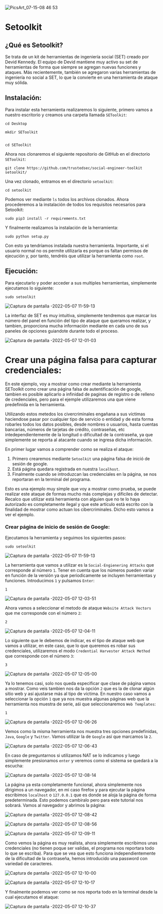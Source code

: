![PicsArt_07-15-08 46 53](https://user-images.githubusercontent.com/103068924/167248447-1a933ca8-3d5c-426a-8450-c7595ee5b7cd.png)


# Setoolkit


## ¿Qué es Setoolkit?


 Se trata de un kit de herramientas de ingeniería social (SET) creado por Devid Kennedy. El equipo de Devid mantiene muy activo su set de herramientas
 de forma que siempre se agregan nuevas funciones y ataques. Más recientemente, también se agregaron varias herramientas de ingeniería no social a SET, 
 lo que la convierte en una herramienta de ataque muy sólida.
 
## Instalación:


Para instalar esta herramienta realizaremos lo siguiente, primero vamos a nuestro escritorio y creamos una carpeta llamada `SEToolkit`:


    cd Desktop
    
    mkdir SEToolkit


    cd SEToolkit
    
Ahora nos clonaremos el siguiente repositorio de GitHub en el directorio `SEToolkit`:


    git clone https://github.com/trustedsec/social-engineer-toolkit setoolkit/
    
Una vez clonado, entramos en el directorio `setoolkit`:


    cd setoolkit
    
Podemos ver mediante `ls` todos los archivos clonados. Ahora procederemos a la instalación de todos los
requisitos necesarios para Setoolkit:


    sudo pip3 install -r requirements.txt
    
Y finalmente realizamos la instalación de la herramienta:


    sudo python setup.py


Con esto ya tendríamos instalada nuestra herramienta. Importante, si el usuario
normal no os permite utilizarla es porque os faltan permisos de ejecución y, por tanto,
tendréis que utilizar la herramienta como `root`.


## Ejecución:

Para ejecutarlo y poder acceder a sus multiples herramientas, simplemente ejecutamos lo siguiente:

    sudo setoolkit
    
 ![Captura de pantalla -2022-05-07 11-59-13](https://user-images.githubusercontent.com/103068924/167250786-283ec573-70f5-4078-a2f2-d91efb79ab8a.png)
   
La interfaz de SET es muy intuitiva, simplemente tendremos que marcar los número del panel en función del tipo de ataque que
queramos realizar, y tambien, proporciona mucha información mediante en cada uno de sus paneles de opciones guiandote durante todo
el proceso.

![Captura de pantalla -2022-05-07 12-01-03](https://user-images.githubusercontent.com/103068924/167250791-12fd0a22-0e19-4bde-a4a0-87794bba7b38.png)


# Crear una página falsa para capturar credenciales:

En este ejemplo, voy a mostrar como crear mediante la herramienta SEToolkit como crear una página falsa de autentificación de google, tambien
es posible aplicarlo a infinidad de paginas de registro o de relleno de credenciales, pero para el ejemple utilizaremos una que viene
predefinida en la herramienta.

Utilizando estos metedos los civercriminales engañana a sus víctimas haciendose pasar por cualquier tipo de servicio o entidad y de esta
forma robarles todos los datos posibles, desde nombres o usuarios, hasta cuentas bancarias, números de tarjetas de crédito, contraseñas, etc
intedependientemente de la longitud o dificultad de la contraseña, ya que simplemente se reporta al atacante cuando se ingresa dicha información.

En primer lugar vamos a comprender como se realiza el ataque:

 1. Primero crearemos mediante `Setoolkit` una página falsa de inició de sesión de google.
 2. Está página quedara registrada en nuestra `localhost`.
 3. Finalmente cuando se introduzcan las credenciales en la página, se nos reportaran en la terminal del programa.

Esto es una ejemplo muy simple que voy a mostrar como prueba, se puede realizar este ataque de formas mucho más complejas y dificiles de detectar.
Recalco que utilizar está herramienta con alguien que no te lo haya autorizado es completamente ilegal y que este artículo està escrito con la 
finalidad de mostrar como actuan los cibercriminales. Dicho esto vamos a ver el ejemplo.

### Crear página de inicio de sesión de Google:

Ejecutamos la herramienta y seguimos los siguientes pasos:

    sudo setoolkit
    
![Captura de pantalla -2022-05-07 11-59-13](https://user-images.githubusercontent.com/103068924/167250804-90bf9142-c2a1-4b1e-985d-14566ee0b982.png)


La herramienta que vamos a utilizar es la `Social-Engienering Attacks` que corresponde al número `1`. Tener en cuenta que los números pueden 
variar en función de la versión ya que periodicamente se incluyen herramientas y funciones. Introducimos `1` y pulsamos `Enter`:

    1

![Captura de pantalla -2022-05-07 12-03-51](https://user-images.githubusercontent.com/103068924/167250899-22e40731-f986-49bb-8770-fc69cc8c116b.png)

Ahora vamos a seleccionar el metodo de ataque `Website Attack Vectors` que me corresponde con el número `2`:

    2

![Captura de pantalla -2022-05-07 12-04-11](https://user-images.githubusercontent.com/103068924/167250973-973ac307-8a93-45c4-87b6-41c3513bc368.png)

Lo siguiente que le debemos de indicar, es el tipo de ataque web que vamos a utilizar, en este caso, que lo que queremos es robar sus credenciales,
utilizaremos el modo `Credential Harvester Attack Method` que corresponde con el número `3`:

    3

![Captura de pantalla -2022-05-07 12-05-00](https://user-images.githubusercontent.com/103068924/167251054-2845cb88-ef30-4c65-b09d-b16145fae9f1.png)

Ya lo tenemos casi, solo nos queda especificar que clase de página vamos a mostrar. Como veis tambien nos da la opción `2` que es la de clonar
algún sitio web y así ajustarse más al tipo de víctima. En nuestro caso vamos a seleccionar la opción `1` que ya nos muestra algunas páginas web
que la herramienta nos muestra de serie, aśi que seleccionaremos `Web Templates`:

    1
    
![Captura de pantalla -2022-05-07 12-06-26](https://user-images.githubusercontent.com/103068924/167251456-d2a336e5-e0af-4c42-a658-febfdfe64f0f.png)

Vemos como la misma herramienta nos muestra tres opciones predefinidas, `Java`, `Google` y `Twitter`. Vamos utilizar la de `Google` así que marcamos
la `2`. 

![Captura de pantalla -2022-05-07 12-06-43](https://user-images.githubusercontent.com/103068924/167251217-4f4929d6-6c91-43fe-971c-9c5e069937e1.png)

En caso de preguntarnos si utilizamos NAT se lo indicamos y luego simplemente presionamos `enter` y veremos como el sistema se quedará a la escucha:

![Captura de pantalla -2022-05-07 12-08-14](https://user-images.githubusercontent.com/103068924/167251508-2b5246f0-f6fc-4ed3-a212-375c66b1b88b.png)

La página ya esta completamente funcional, ahora simplemente nos dirigimos a un navegador, en mi caso firefox y para ejecutar la página escribimos 
`localhost` o `127.0.0.1` que es donde se aloja la página de forma predeterminada. Esto podemos cambiralo pero para este tutorial nos sobrará.
Vamos al navegador y abrimos la página:

![Captura de pantalla -2022-05-07 12-08-42](https://user-images.githubusercontent.com/103068924/167251622-431634e3-348c-4e9a-83d2-61c668831ec9.png)


![Captura de pantalla -2022-05-07 12-08-56](https://user-images.githubusercontent.com/103068924/167251629-6efa83d6-019c-4535-a55e-a7b4ef96d17f.png)


![Captura de pantalla -2022-05-07 12-09-11](https://user-images.githubusercontent.com/103068924/167251634-4a089f24-3f1a-4fb4-86a9-67dbc21332f1.png)


Como vemos la página es muy realista, ahora simplemente escribimos unas credenciales (no tienen poque ser validas, el programa nos reportara todo
lo que se escriba). Para que se vea que esto funciona independientemente de la dificultad de la contraseña, hemos introducido una password con 
variedad de caracteres.

![Captura de pantalla -2022-05-07 12-10-00](https://user-images.githubusercontent.com/103068924/167251722-c20563b1-2765-41fc-a781-8ec01110a1b4.png)

![Captura de pantalla -2022-05-07 12-10-17](https://user-images.githubusercontent.com/103068924/167251727-335e63bb-4617-4f40-9d80-132528b28293.png)

Y finalmente podemos ver como se nos reporta todo en la terminal desde la cual ejecutamos el ataque:

![Captura de pantalla -2022-05-07 12-10-37](https://user-images.githubusercontent.com/103068924/167251748-0c989b4d-453f-4849-8508-71b0b71283e1.png)


    
